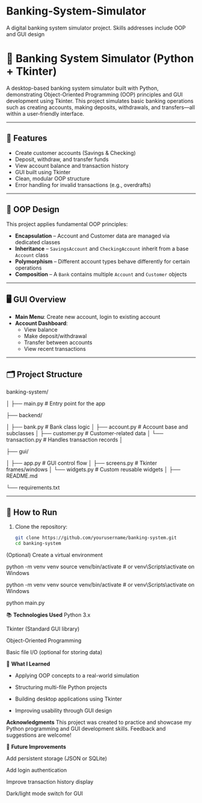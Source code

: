 # Banking-System-Simulator
A digital banking system simulator project. Skills addresses include OOP and GUI design 



# 🏦 Banking System Simulator (Python + Tkinter)

A desktop-based banking system simulator built with Python, demonstrating Object-Oriented Programming (OOP) principles and GUI development using Tkinter. This project simulates basic banking operations such as creating accounts, making deposits, withdrawals, and transfers—all within a user-friendly interface.

---

## 🔧 Features

- Create customer accounts (Savings & Checking)
- Deposit, withdraw, and transfer funds
- View account balance and transaction history
- GUI built using Tkinter
- Clean, modular OOP structure
- Error handling for invalid transactions (e.g., overdrafts)

---

## 🧱 OOP Design

This project applies fundamental OOP principles:

- **Encapsulation** – Account and Customer data are managed via dedicated classes
- **Inheritance** – `SavingsAccount` and `CheckingAccount` inherit from a base `Account` class
- **Polymorphism** – Different account types behave differently for certain operations
- **Composition** – A `Bank` contains multiple `Account` and `Customer` objects

---

## 🖥️ GUI Overview

- **Main Menu**: Create new account, login to existing account
- **Account Dashboard**: 
  - View balance
  - Make deposit/withdrawal
  - Transfer between accounts
  - View recent transactions

---

## 🗂️ Project Structure

banking-system/

│
├── main.py # Entry point for the app

├── backend/

│ ├── bank.py # Bank class logic
│ ├── account.py # Account base and subclasses
│ ├── customer.py # Customer-related data
│ └── transaction.py # Handles transaction records
│

├── gui/

│ ├── app.py # GUI control flow
│ ├── screens.py # Tkinter frames/windows
│ └── widgets.py # Custom reusable widgets
│
├── README.md

└── requirements.txt




---

## 🚀 How to Run

1. Clone the repository:
   ```bash
   git clone https://github.com/yourusername/banking-system.git
   cd banking-system

(Optional) Create a virtual environment 

python -m venv venv
source venv/bin/activate  # or venv\Scripts\activate on Windows

python -m venv venv
source venv/bin/activate  # or venv\Scripts\activate on Windows

python main.py


📚 **Technologies Used**
Python 3.x

Tkinter (Standard GUI library)

Object-Oriented Programming

Basic file I/O (optional for storing data)


🧠 **What I Learned**
+ Applying OOP concepts to a real-world simulation

+ Structuring multi-file Python projects

+ Building desktop applications using Tkinter

+ Improving usability through GUI design


  

**Acknowledgments**
This project was created to practice and showcase my Python programming and GUI development skills. Feedback and suggestions are welcome!




📌 **Future Improvements**


Add persistent storage (JSON or SQLite)

Add login authentication

Improve transaction history display

Dark/light mode switch for GUI
